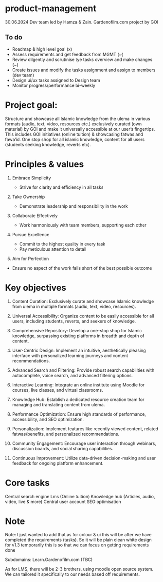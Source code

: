# product-management
30.06.2024 Dev team led by Hamza & Zain. 
Gardenofilm.com project by GOI

## To do
- Roadmap & high level goal (x)
- Assess requirements and get feedback from MGMT (~)
- Review dilgently and scrutinise tye tasks overview and make changes (~)
- Create issues and modify the tasks assignment and assign to members (dev team)
- Design ui/ux tasks assigned to Design team
- Monitor progress/performance bi-weekly


# Project goal:
Structure and showcase all Islamic knowledge from the ulema in various formats (audio, text, video, resources etc.) exclusively curated (own material) by GOI and make it universally accessible at our user’s fingertips. This includes GOI initiatives (online tuition) & showcasing fatwas and fawa’id. One stop shop for all islamic knowledge, content for all users (students seeking knowledge, reverts etc).


# Principles & values
1. Embrace Simplicity
   - Strive for clarity and efficiency in all tasks

2. Take Ownership
   - Demonstrate leadership and responsibility in the work

3. Collaborate Effectively
   - Work harmoniously with team members, supporting each other

4. Pursue Excellence
   - Commit to the highest quality in every task
   - Pay meticulous attention to detail

5. Aim for Perfection
 - Ensure no aspect of the work falls short of the best possible outcome 

# Key objectives
1. Content Curation: Exclusively curate and showcase Islamic knowledge from ulema in multiple formats (audio, text, video, resources).

2. Universal Accessibility: Organize content to be easily accessible for all users, including students, reverts, and seekers of knowledge.

3. Comprehensive Repository: Develop a one-stop shop for Islamic knowledge, surpassing existing platforms in breadth and depth of content.

4. User-Centric Design: Implement an intuitive, aesthetically pleasing interface with personalized learning journeys and content recommendations.

5. Advanced Search and Filtering: Provide robust search capabilities with autocomplete, voice search, and advanced filtering options.

6. Interactive Learning: Integrate an online institute using Moodle for courses, live classes, and virtual classrooms.

7. Knowledge Hub: Establish a dedicated resource creation team for managing and translating content from ulema.

8. Performance Optimization: Ensure high standards of performance, accessibility, and SEO optimization.

9. Personalization: Implement features like recently viewed content, related fatwas/benefits, and personalized recommendations.

10. Community Engagement: Encourage user interaction through webinars, discussion boards, and social sharing capabilities.

11. Continuous Improvement: Utilize data-driven decision-making and user feedback for ongoing platform enhancement.

# Core tasks
Central search engine
Lms (Online tuition)
Knowledge hub (Articles, audio, video, live & more)
Central user account
SEO optimisation

# Note
Note:
I just wanted to add that as for colour & ui this will be after we have completed the requirements (tasks). So it will be plain clean white design for v1.3 temporarily this is so that we can focus on getting requirements done

Subdomains:
Learn.Gardenofilm.com (TBC)

As for LMS, there will be 2-3 brothers, using moodle open source system. We can tailored it specifically to our needs based off requirements.
